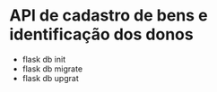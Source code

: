 # API de cadastro de bens e identificação dos donos

 - flask db init
 - flask db migrate
 - flask db upgrat
